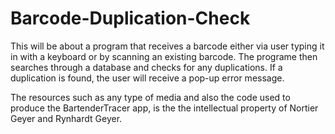 # Barcode-Duplication-Check
This will be about a program that receives a barcode either via user typing it in with a keyboard or by scanning an existing barcode.  The programe then searches through a database and checks for any duplications.  If a duplication is found, the user will receive a pop-up error message.

The resources such as any type of media and also the code used to produce the BartenderTracer app, is the the intellectual property of Nortier Geyer and Rynhardt Geyer. 
